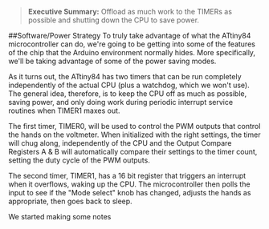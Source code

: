 >**Executive Summary:** Offload as much work to the TIMERs as possible and shutting down the CPU to save power.

##Software/Power Strategy
To truly take advantage of what the ATtiny84 microcontroller can do, we're going to be getting into some of the features of the chip that the Arduino environment normally hides. More specifically, we'll be taking advantage of some of the power saving modes.

As it turns out, the ATtiny84 has two timers that can be run completely independently of the actual CPU (plus a watchdog, which we won't use). The general idea, therefore, is to keep the CPU off as much as possible, saving power, and only doing work during periodic interrupt service routines when TIMER1 maxes out.

The first timer, TIMER0, will be used to control the PWM outputs that control the hands on the voltmeter. When initialized with the right settings, the timer will chug along, independently of the CPU and the Output Compare Registers A & B will automatically compare their settings to the timer count, setting the duty cycle of the PWM outputs.

The second timer, TIMER1, has a 16 bit register that triggers an interrupt when it overflows, waking up the CPU. The microcontroller then polls the input to see if the "Mode select" knob has changed, adjusts the hands as appropriate, then goes back to sleep.

We started making some notes 